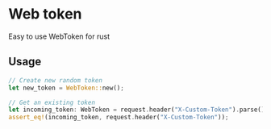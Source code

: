 # Web token

Easy to use WebToken for rust

## Usage

```rust
// Create new random token
let new_token = WebToken::new();

// Get an existing token
let incoming_token: WebToken = request.header("X-Custom-Token").parse().unwrap();
assert_eq!(incoming_token, request.header("X-Custom-Token"));
```
